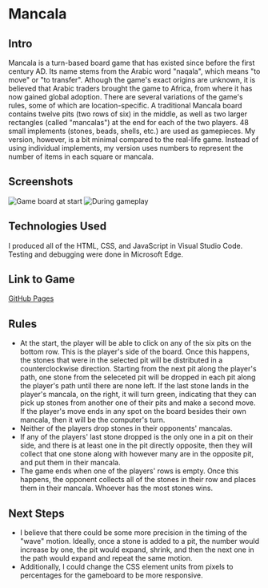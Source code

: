 # Mancala

## Intro
Mancala is a turn-based board game that has existed since before the first century AD. Its name stems from the Arabic word "naqala", which means "to move" or "to transfer". Athough the game's exact origins are unknown, it is believed that Arabic traders brought the game to Africa, from where it has now gained global adoption. There are several variations of the game's rules, some of which are location-specific. A traditional Mancala board contains twelve pits (two rows of six) in the middle, as well as two larger rectangles (called "mancalas") at the end for each of the two players. 48 small implements (stones, beads, shells, etc.) are used as gamepieces. My version, however, is a bit minimal compared to the real-life game. Instead of using individual implements, my version uses numbers to represent the number of items in each square or mancala.
## Screenshots
![Game board at start](https://i.imgur.com/HhfyApD.png)
![During gameplay](https://i.imgur.com/RNbVVY5.png)
## Technologies Used
I produced all of the HTML, CSS, and JavaScript in Visual Studio Code. Testing and debugging were done in Microsoft Edge. 
## Link to Game
[GitHub Pages](https://iferraro.github.io/I.Ferraro-Mancala/)
## Rules
- At the start, the player will be able to click on any of the six pits on the bottom row. This is the player's side of the board. Once this happens, the stones that were in the selected pit will be distributed in a counterclockwise direction. Starting from the next pit along the player's path, one stone from the seleceted pit will be dropped in each pit along the player's path until there are none left. If the last stone lands in the player's mancala, on the right, it will turn green, indicating that they can pick up stones from another one of their pits and make a second move. If the player's move ends in any spot on the board besides their own mancala, then it will be the computer's turn.
- Neither of the players drop stones in their opponents' mancalas.
- If any of the players' last stone dropped is the only one in a pit on their side, and there is at least one in the pit directly opposite, then they will collect that one stone along with however many are in the opposite pit, and put them in their mancala.
- The game ends when one of the players' rows is empty. Once this happens, the opponent collects all of the stones in their row and places them in their mancala. Whoever has the most stones wins.
## Next Steps
- I believe that there could be some more precision in the timing of the "wave" motion. Ideally, once a stone is added to a pit, the number would increase by one, the pit would expand, shrink, and then the next one in the path would expand and repeat the same motion.
- Additionally, I could change the CSS element units from pixels to percentages for the gameboard to be more responsive. 

